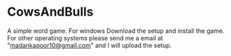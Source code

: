 # CowsAndBulls
A simple word game.
For windows Download the setup and install the game.
For other operating systems please send me a email at "madankapoor10@gmail.com" and I will upload the setup.
